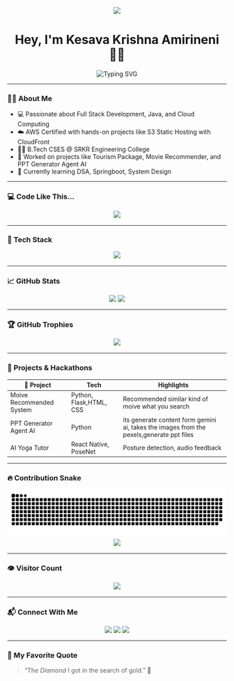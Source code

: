 <!-- Center waving hand -->
<p align="center">
  <img src="https://raw.githubusercontent.com/aemmadi/aemmadi/master/wave.gif" width="60px" />
</p>

<h1 align="center">Hey, I'm Kesava Krishna Amirineni 👨‍💻</h1>

<p align="center">
  <img src="https://readme-typing-svg.demolab.com?font=Fira+Code&weight=500&pause=1000&color=00F7FF&center=true&vCenter=true&width=600&lines=Frontend+%F0%9F%9A%80+React.js+%7C+CSS+%7C+JavaScript;Backend+%E2%9A%99%EF%B8%8F+Spring+Boot+%7C+Django+%7C+Node.js;Always+Learning+%F0%9F%93%9A+and+Building+%F0%9F%9A%80" alt="Typing SVG" />
</p>


---

### 👨‍💻 About Me

- 💻 Passionate about Full Stack Development, Java, and Cloud Computing
- ☁️ AWS Certified with hands-on projects like S3 Static Hosting with CloudFront
- 🧑‍🎓 B.Tech CSES @ SRKR Engineering College
- 🚀 Worked on projects like Tourism Package, Movie Recommender, and PPT Generator Agent AI
- 🧠 Currently learning DSA, Springboot, System Design

---

### 💻 Code Like This...

<p align="center">
  <img src="https://media.giphy.com/media/qgQUggAC3Pfv687qPC/giphy.gif" width="450">
</p>

---

### 🚀 Tech Stack

<p align="center">
  <img src="https://skillicons.dev/icons?i=js,ts,react,nextjs,redux,tailwind,java,python,nodejs,express,django,mongodb,mysql,figma,androidstudio,firebase,github,vscode&theme=dark" />
</p>

---

### 📈 GitHub Stats

<p align="center">
  <img src="https://github-readme-stats.vercel.app/api?username=johnprakash2108&theme=merko&show_icons=true" height="180px"/>
  <img src="https://streak-stats.demolab.com?user=johnprakash2108&theme=merko&hide_border=true" height="180px"/>
</p>

---

### 🏆 GitHub Trophies

<p align="center">
  <img src="https://github-profile-trophy.vercel.app/?username=johnprakash2108&theme=radical&no-bg=true&no-frame=true&column=6" />
</p>

---

### 🧠 Projects & Hackathons

| 🚀 Project | Tech | Highlights |
|--|--|--|
| Moive Recommended System | Python, Flask,HTML, CSS | Recommended similar kind of moive  what you search |
| PPT Generator Agent AI | Python | its generate content form gemini ai, takes the images from the pexels,generate ppt files |
| AI Yoga Tutor | React Native, PoseNet | Posture detection, audio feedback |

---

### 🔥 Contribution Snake

<p align="center">
  <img src="https://github.com/Platane/snk/raw/output/github-contribution-grid-snake.svg" />
  <br>
  <img src="https://user-images.githubusercontent.com/74038190/213876685-4e82f6cd-3f3e-42aa-90c3-641d35f3e6ec.gif" width="500"/>
</p>

---

### 👁️ Visitor Count

<p align="center">
  <img src="https://komarev.com/ghpvc/?username=krishnakesav007&label=Profile+Views&color=brightgreen" />
</p>

---

### 📬 Connect With Me

<p align="center">
  <a href="mailto:krishnakesav143@gmail.com"><img src="https://img.shields.io/badge/-Email-%23D14836?style=for-the-badge&logo=gmail&logoColor=white" /></a>
  <a href="{https://www.linkedin.com/in/kesava-krishna-amirineni-2b6b66255/"><img src="https://img.shields.io/badge/-LinkedIn-%230077B5?style=for-the-badge&logo=linkedin&logoColor=white" /></a>
  <a href="https://github.com/krishnakesav007"><img src="https://img.shields.io/badge/-GitHub-%2312100E?style=for-the-badge&logo=github&logoColor=white" /></a>
</p>

---

### 💎 My Favorite Quote

> “The *Diamond* I got in the search of gold.” 💎
